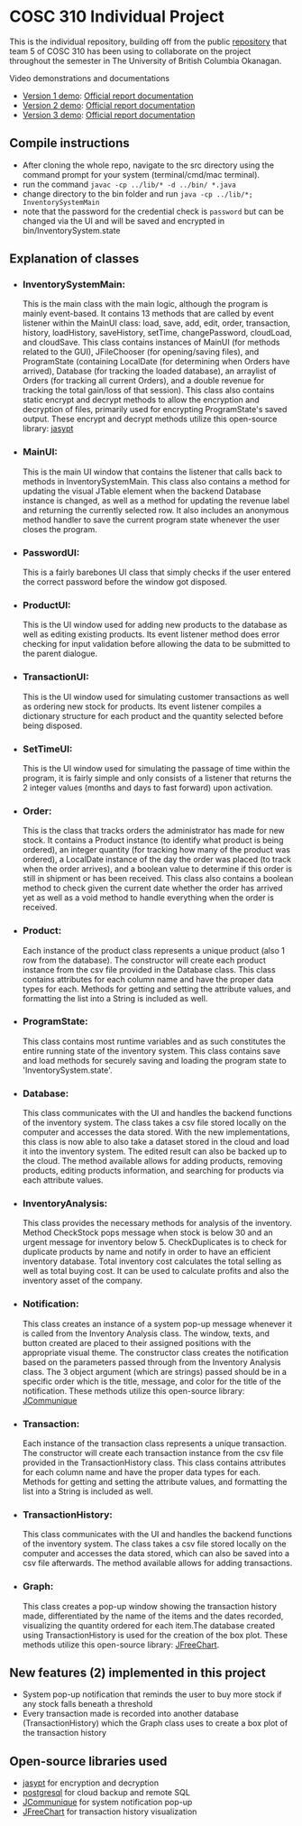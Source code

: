 # COSC 310 Individual Project

This is the individual repository, building off from the public [repository](https://github.com/COSC-310-T5/Project) that team 5 of COSC 310 has been using to collaborate on the project throughout the semester in The University of British Columbia Okanagan.

Video demonstrations and documentations
- [Version 1 demo](https://drive.google.com/file/d/1sMKpRcV7mPDd1-Px57YnPVue0FPCZ_Fe/view?usp=share_link): [Official report documentation](https://docs.google.com/document/d/1O4QkWTRoADGN7hRm9vZs_12FNYX1AIfZTHog2RtuvK0/edit?usp=share_link)
- [Version 2 demo](https://drive.google.com/file/d/1733UQOCgIZEZZIe0Do3bq7657Gr4e7Rp/view?usp=sharing): [Official report documentation](https://docs.google.com/document/d/1VwWtbkbFy8sfSOL-Qsik9a_1jo7IfCEBpSkOVcwhO2U/edit?usp=share_link)
- [Version 3 demo](https://drive.google.com/file/d/1iw6gdrP6pkEradEn1h9Y5EjlQqLv0J1u/view?usp=share_link): [Official report documentation](https://docs.google.com/document/d/1beYZa5gUT18xnglfDNEf_XUhAE-edVj3cYJBe8HmHsQ/edit?usp=share_link)

## Compile instructions

- After cloning the whole repo, navigate to the src directory using the command prompt for your system (terminal/cmd/mac terminal).
- run the command `javac -cp ../lib/* -d ../bin/ *.java`
- change directory to the bin folder and run `java -cp ../lib/*; InventorySystemMain`
- note that the password for the credential check is `password` but can be changed via the UI and will be saved and encrypted in bin/InventorySystem.state

## Explanation of classes

- ### **InventorySystemMain:**

    This is the main class with the main logic, although the program is mainly event-based. It contains 13 methods that are called by event listener within the MainUI class: load, save, add, edit, order, transaction, history, loadHistory, saveHistory, setTime, changePassword, cloudLoad, and cloudSave. This class contains  instances of MainUI (for methods related to the GUI), JFileChooser (for opening/saving files), and ProgramState (containing LocalDate (for determining when Orders have arrived), Database (for tracking the loaded database), an arraylist of Orders (for tracking all current Orders), and a double revenue for tracking the total gain/loss of that session). This class also contains static encrypt and decrypt methods to allow the encryption and decryption of files, primarily used for encrypting ProgramState's saved output. These encrypt and decrypt methods utilize this open-source library: [jasypt](https://github.com/jasypt/jasypt)

- ### **MainUI:**

    This is the main UI window that contains the listener that calls back to methods in InventorySystemMain. This class also contains a method for updating the visual JTable element when the backend Database instance is changed, as well as a method for updating the revenue label and returning the currently selected row. It also includes an anonymous method handler to save the current program state whenever the user closes the program.

- ### **PasswordUI:**

    This is a fairly barebones UI class that simply checks if the user entered the correct password before the window got disposed.

- ### **ProductUI:**

    This is the UI window used for adding new products to the database as well as editing existing products. Its event listener method does error checking for input validation before allowing the data to be submitted to the parent dialogue.

- ### **TransactionUI:**

    This is the UI window used for simulating customer transactions as well as ordering new stock for products. Its event listener compiles a dictionary structure for each product and the quantity selected before being disposed.

- ### **SetTimeUI:**

    This is the UI window used for simulating the passage of time within the program, it is fairly simple and only consists of a listener that returns the 2 integer values (months and days to fast forward) upon activation.

- ### **Order:**

    This is the class that tracks orders the administrator has made for new stock. It contains a Product instance (to identify what product is being ordered), an integer quantity (for tracking how many of the product was ordered), a LocalDate instance of the day the order was placed (to track when the order arrives), and a boolean value to determine if this order is still in shipment or has been received. This class also contains a boolean method to check given the current date whether the order has arrived yet as well as a void method to handle everything when the order is received.

- ### **Product:**

    Each instance of the product class represents a unique product (also 1 row from the database). The constructor will create each product instance from the csv file provided in the Database class. This class contains attributes for each column name and have the proper data types for each. Methods for getting and setting the attribute values, and formatting the list into a String is included as well.

- ### **ProgramState:**

    This class contains most runtime variables and as such constitutes the entire running state of the inventory system. This class contains save and load methods for securely saving and loading the program state to 'InventorySystem.state'.

- ### **Database:**

    This class communicates with the UI and handles the backend functions of the inventory system. The class takes a csv file stored locally on the computer and accesses the data stored. With the new implementations, this class is now able to also take a dataset stored in the cloud and load it into the inventory system. The edited result can also be backed up to the cloud. The method available allows for adding products, removing products, editing products information, and searching for products via each attribute values.

- ### **InventoryAnalysis:**

    This class provides the necessary methods for analysis of the inventory. Method CheckStock pops message when stock is below 30 and an urgent message for inventory below 5. CheckDuplicates is to check for duplicate products by name and notify in order to have an efficient inventory database. Total inventory cost calculates the total selling as well as total buying cost. It can be used to calculate profits and also the inventory asset of the company.

- ### **Notification:**

    This class creates an instance of a system pop-up message whenever it is called from the Inventory Analysis class. The window, texts, and button created are placed to their assigned positions with the appropriate visual theme. The constructor class creates the notification based on the parameters passed through from the Inventory Analysis class. The 3 object argument (which are strings) passed should be in a specific order which is the title, message, and color for the title of the notification. These methods utilize this open-source library: [JCommunique](https://github.com/spfrommer/JCommunique)

- ### **Transaction:**

    Each instance of the transaction class represents a unique transaction. The constructor will create each transaction instance from the csv file provided in the TransactionHistory class. This class contains attributes for each column name and have the proper data types for each. Methods for getting and setting the attribute values, and formatting the list into a String is included as well.

- ### **TransactionHistory:**

    This class communicates with the UI and handles the backend functions of the inventory system. The class takes a csv file stored locally on the computer and accesses the data stored, which can also be saved into a csv file afterwards. The method available allows for adding transactions.

- ### **Graph:**

    This class creates a pop-up window showing the transaction history made, differentiated by the name of the items and the dates recorded, visualizing the quantity ordered for each item.The database created using TransactionHistory is used for the creation of the box plot. These methods utilize this open-source library: [JFreeChart](https://github.com/jfree/jfreechart).

## New features (2) implemented in this project

- System pop-up notification that reminds the user to buy more stock if any stock falls beneath a threshold
- Every transaction made is recorded into another database (TransactionHistory) which the Graph class uses to create a box plot of the transaction history

## Open-source libraries used

- [jasypt](https://github.com/jasypt/jasypt) for encryption and decryption
- [postgresql](https://jdbc.postgresql.org/) for cloud backup and remote SQL
- [JCommunique](https://github.com/spfrommer/JCommunique) for system notification pop-up
- [JFreeChart](https://github.com/jfree/jfreechart) for transaction history visualization

